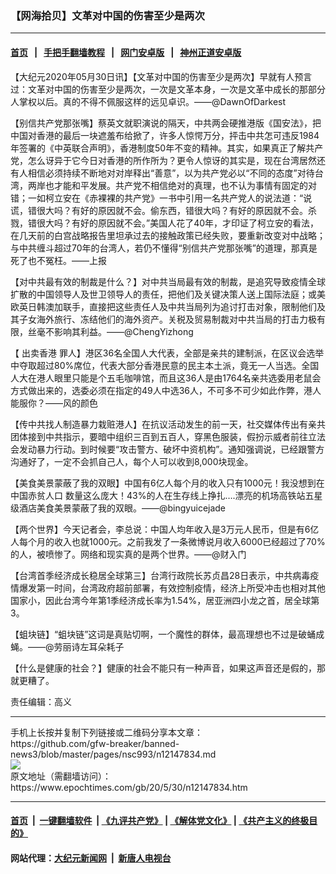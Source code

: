 ### 【网海拾贝】文革对中国的伤害至少是两次
------------------------

#### [首页](https://github.com/gfw-breaker/banned-news3/blob/master/README.md) &nbsp;&nbsp;|&nbsp;&nbsp; [手把手翻墙教程](https://github.com/gfw-breaker/guides/wiki) &nbsp;&nbsp;|&nbsp;&nbsp; [网门安卓版](https://github.com/oGate2/oGate) &nbsp;&nbsp;|&nbsp;&nbsp; [神州正道安卓版](https://github.com/SzzdOgate/update) 



<div><p>
 【大纪元2020年05月30日讯】【文革对中国的伤害至少是两次】早就有人预言过：文革对中国的伤害至少是两次，一次是文革本身，一次是文革中成长的那部分人掌权以后。真的不得不佩服这样的远见卓识。——@DawnOfDarkest
</p>
<p>
 【别信共产党那张嘴】蔡英文就职演说的隔天，中共两会硬推港版《国安法》，把中国对香港的最后一块遮羞布给掀了，许多人惊愕万分，抨击中共怎可违反1984年签署的《中英联合声明》，香港制度50年不变的精神。其实，如果真正了解共产党，怎么讶异于它今日对香港的所作所为？更令人惊讶的其实是，现在台湾居然还有人相信必须持续不断地对对岸释出“善意”，以为共产党必以“不同的态度”对待台湾，两岸也才能和平发展。共产党不相信绝对的真理，也不认为事情有固定的对错；一如柯立安在《赤裸裸的共产党》一书中引用一名共产党人的说法道：“说谎，错很大吗？有好的原因就不会。偷东西，错很大吗？有好的原因就不会。杀戮，错很大吗？有好的原因就不会。”美国人花了40年，才印证了柯立安的看法，在几天前的白宫战略报告里坦承过去的接触政策已经失败，要重新改变对中战略；与中共缠斗超过70年的台湾人，若仍不懂得“别信共产党那张嘴”的道理，那真是死了也不冤枉。——上报
</p>
<p>
 【对中共最有效的制裁是什么？】对中共当局最有效的制裁，是追究导致疫情全球扩散的中国领导人及世卫领导人的责任，把他们及关键决策人送上国际法庭；或美欧英日韩澳加联手，直接把这些责任人及中共当局列为追讨打击对象，限制他们及其子女海外旅行、冻结他们的海外资产。关税及贸易制裁对中共当局的打击力极有限，丝毫不影响其利益。——@ChengYizhong
</p>
<p>
 【
 <ok href="https://www.epochtimes.com/gb/tag/%E5%87%BA%E5%8D%96%E9%A6%99%E6%B8%AF.html">
  出卖香港
 </ok>
 罪人】港区36名全国人大代表，全部是亲共的建制派，在区议会选举中夺取超过80%席位，代表大部分香港民意的民主本土派，竟无一人当选。全国人大在港人眼里只能是个五毛咖啡馆，而且这36人是由1764名亲共选委用老鼠会方式做出来的，选委必须在指定的49人中选36人，不可多不可少如此作弊，港人能服你？——风的颜色
</p>
<p>
 【传中共找人制造暴力栽赃港人】在抗议活动发生的前一天，社交媒体传出有亲共团体接到中共指示，要暗中组织三百到五百人，穿黑色服装，假扮示威者前往立法会发动暴力行动。到时候要“攻击警方、破坏中资机构”。通知强调说，已经跟警方沟通好了，一定不会抓自己人，每个人可以收到8,000块现金。
</p>
<p>
 【美食美景蒙蔽了我的双眼】中国有6亿人每个月的收入只有1000元！我没想到在
 <ok href="https://www.epochtimes.com/gb/tag/%E4%B8%AD%E5%9B%BD%E8%B5%A4%E8%B4%AB%E4%BA%BA%E5%8F%A3.html">
  中国赤贫人口
 </ok>
 数量这么庞大！43%的人在生存线上挣扎….漂亮的机场高铁站五星级酒店美食美景蒙蔽了我的双眼。——@bingyuicejade
</p>
<p>
 【两个世界】今天记者会，李总说：中国人均年收入是3万元人民币，但是有6亿人每个月的收入也就1000元。之前我发了一条微博说月收入6000已经超过了70%的人，被喷惨了。网络和现实真的是两个世界。——@财入门
</p>
<p>
 【台湾首季经济成长稳居全球第三】台湾行政院长苏贞昌28日表示，中共病毒疫情爆发第一时间，台湾政府超前部署，有效控制疫情，经济上所受冲击也相对其他国家小，因此台湾今年第1季经济成长率为1.54%，居亚洲四小龙之首，居全球第3。
</p>
<p>
 【蛆块链】“蛆块链”这词是真贴切啊，一个魔性的群体，最高理想也不过是破蛹成蝇。——@劳丽诗左耳朵耗子
</p>
<p>
 【什么是健康的社会？】健康的社会不能只有一种声音，如果这声音还是假的，那就更糟了。
</p>
<p>
 责任编辑：高义
</p>
</div>
<hr/>
手机上长按并复制下列链接或二维码分享本文章：<br/>
https://github.com/gfw-breaker/banned-news3/blob/master/pages/nsc993/n12147834.md <br/>
<a href='https://github.com/gfw-breaker/banned-news3/blob/master/pages/nsc993/n12147834.md'><img src='https://github.com/gfw-breaker/banned-news3/blob/master/pages/nsc993/n12147834.md.png'/></a> <br/>
原文地址（需翻墙访问）：https://www.epochtimes.com/gb/20/5/30/n12147834.htm


------------------------
#### [首页](https://github.com/gfw-breaker/banned-news3/blob/master/README.md) &nbsp;|&nbsp; [一键翻墙软件](https://github.com/gfw-breaker/nogfw/blob/master/README.md) &nbsp;| [《九评共产党》](https://github.com/gfw-breaker/9ping.md/blob/master/README.md#九评之一评共产党是什么) | [《解体党文化》](https://github.com/gfw-breaker/jtdwh.md/blob/master/README.md) | [《共产主义的终极目的》](https://github.com/gfw-breaker/gczydzjmd.md/blob/master/README.md)

#### 网站代理：[大纪元新闻网](http://167.172.10.89:10080/gb/) &nbsp;|&nbsp; [新唐人电视台](http://167.172.10.89:8808/gb/)


<img src='http://gfw-breaker.win/banned-news3/pages/nsc993/n12147834.md' width='0px' height='0px'/>